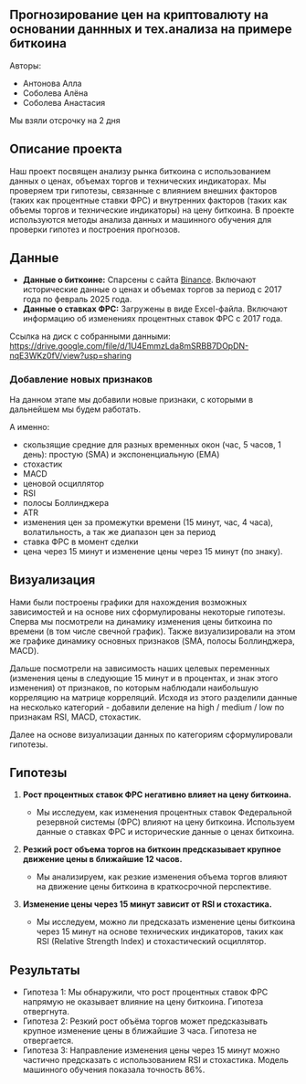 ## Прогнозирование цен на криптовалюту на основании даннных и тех.анализа на примере биткоина
Авторы:
- Антонова Алла
- Соболева Алёна
- Соболева Анастасия

Мы взяли отсрочку на 2 дня

## Описание проекта
Наш проект посвящен анализу рынка биткоина с использованием данных о ценах, объемах торгов и технических индикаторах. Мы проверяем три гипотезы, связанные с влиянием внешних факторов (таких как процентные ставки ФРС) и внутренних факторов (таких как объемы торгов и технические индикаторы) на цену биткоина. В проекте используются методы анализа данных и машинного обучения для проверки гипотез и построения прогнозов.

## Данные
- **Данные о биткоине:** Спарсены с сайта [Binance](https://www.binance.com/ru). Включают исторические данные о ценах и объемах торгов за период с 2017 года по февраль 2025 года.
- **Данные о ставках ФРС:** Загружены в виде Excel-файла. Включают информацию об изменениях процентных ставок ФРС с 2017 года.

Ссылка на диск с собранными данными: https://drive.google.com/file/d/1U4EmmzLda8mSRBB7DOpDN-nqE3WKz0fV/view?usp=sharing 

### Добавление новых признаков

На данном этапе мы добавили новые признаки, с которыми в дальнейшем мы будем работать.

А именно:

- скользящие средние для разных временных окон (час, 5 часов, 1 день): простую (SMA) и экспоненциальную (EMA)
- стохастик
- MACD
- ценовой осциллятор
- RSI
- полосы Боллинджера
- ATR
- изменения цен за промежутки времени (15 минут, час, 4 часа), волатильность, а так же диапазон цен за период
- ставка ФРС в момент сделки
- цена через 15 минут и изменение цены через 15 минут (по знаку).

## Визуализация

Нами были построены графики для нахождения возможных зависимостей и на основе них сформулированы некоторые гипотезы.
Сперва мы посмотрели на динамику изменения цены биткоина по времени (в том числе свечной график). Также визуализировали на этом же графике динамику основных признаков (SMA, полосы Боллинджера, MACD). 

Дальше посмотрели на зависимость наших целевых переменных (изменения цены в следующие 15 минут и в процентах, и знак этого изменения) от признаков, по которым наблюдали наибольшую корреляцию на матрице корреляций.
Исходя из этого разделили данные на несколько категорий - добавили деление на high / medium / low по признакам RSI, MACD, стохастик.

Далее на основе визуализации данных по категориям сформулировали гипотезы.

## Гипотезы
1. **Рост процентных ставок ФРС негативно влияет на цену биткоина.**
   - Мы исследуем, как изменения процентных ставок Федеральной резервной системы (ФРС) влияют на цену биткоина. Используем данные о ставках ФРС и исторические данные о ценах биткоина.

2. **Резкий рост объема торгов на биткоин предсказывает крупное движение цены в ближайшие 12 часов.**
   - Мы анализируем, как резкие изменения объема торгов влияют на движение цены биткоина в краткосрочной перспективе.

3. **Изменение цены через 15 минут зависит от RSI и стохастика.**
   - Мы исследуем, можно ли предсказать изменение цены биткоина через 15 минут на основе технических индикаторов, таких как RSI (Relative Strength Index) и стохастический осциллятор.

## Результаты

- Гипотеза 1: Мы обнаружили, что рост процентных ставок ФРС напрямую не оказывает влияние на цену биткоина. Гипотеза отвергнута.
- Гипотеза 2: Резкий рост объёма торгов может предсказывать крупное изменение цены в ближайшие 3 часа. Гипотеза не отвергается.
- Гипотеза 3: Направление изменения цены через 15 минут можно частично предсказать с использованием RSI и стохастика. Модель машинного обучения показала точность 86%.

